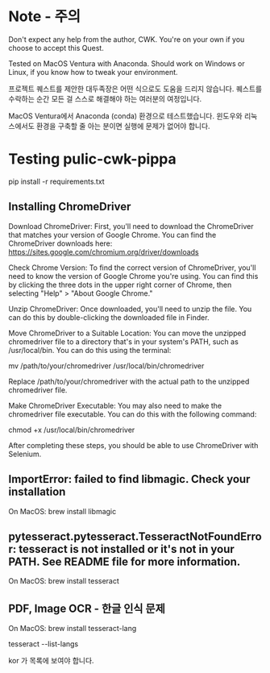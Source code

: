 # Note - 주의

Don't expect any help from the author, CWK. You're on your own if you choose to accept this Quest.

Tested on MacOS Ventura with Anaconda. Should work on Windows or Linux, if you know how to tweak your environment.

프로젝트 퀘스트를 제안한 대두족장은 어떤 식으로도 도움을 드리지 않습니다. 퀘스트를 수락하는 순간 모든 걸 스스로 해결해야 하는 여러분의 여정입니다.

MacOS Ventura에서 Anaconda (conda) 환경으로 테스트했습니다. 윈도우와 리눅스에서도 환경을 구축할 줄 아는 분이면 실행에 문제가 없어야 합니다.

# Testing pulic-cwk-pippa 

pip install -r requirements.txt

## Installing ChromeDriver

Download ChromeDriver: First, you'll need to download the ChromeDriver that matches your version of Google Chrome. You can find the ChromeDriver downloads here: https://sites.google.com/chromium.org/driver/downloads

Check Chrome Version: To find the correct version of ChromeDriver, you'll need to know the version of Google Chrome you're using. You can find this by clicking the three dots in the upper right corner of Chrome, then selecting "Help" > "About Google Chrome."

Unzip ChromeDriver: Once downloaded, you'll need to unzip the file. You can do this by double-clicking the downloaded file in Finder.

Move ChromeDriver to a Suitable Location: You can move the unzipped chromedriver file to a directory that's in your system's PATH, such as /usr/local/bin. You can do this using the terminal:

mv /path/to/your/chromedriver /usr/local/bin/chromedriver

Replace /path/to/your/chromedriver with the actual path to the unzipped chromedriver file.

Make ChromeDriver Executable: You may also need to make the chromedriver file executable. You can do this with the following command:

chmod +x /usr/local/bin/chromedriver

After completing these steps, you should be able to use ChromeDriver with Selenium.

## ImportError: failed to find libmagic. Check your installation

On MacOS: brew install libmagic

## pytesseract.pytesseract.TesseractNotFoundError: tesseract is not installed or it's not in your PATH. See README file for more information.

On MacOS: brew install tesseract

## PDF, Image OCR - 한글 인식 문제

On MacOS: brew install tesseract-lang

tesseract --list-langs

kor 가 목록에 보여야 합니다.
